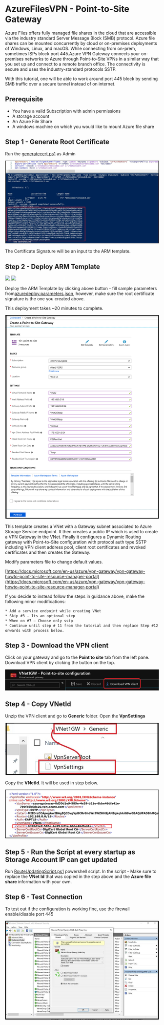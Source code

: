 
# AzureFilesVPN - Point-to-Site Gateway
Azure Files offers fully managed file shares in the cloud that are accessible via the industry standard Server Message Block (SMB) protocol. Azure file shares can be mounted concurrently by cloud or on-premises deployments of Windows, Linux, and macOS.  While connecting from on-prem, sometimes ISPs block port 445.Azure VPN Gateway connects your on-premises networks to Azure through Point-to-Site VPNs in a similar way that you set up and connect to a remote branch office. The connectivity is secure and uses the industry-standard protocols SSTP.

With this tutorial, one will be able to work around port 445 block by sending SMB traffic over a secure tunnel instead of on internet.

## Prerequisite
 * You have a valid Subscription with admin permissions
 * A storage account
 * An Azure File Share
 * A windows machine on which you would like to mount Azure file share


## Step 1 - Generate Root Certificate

Run the [generatecert.ps1](/generatecert.ps1) as Admin

![how to generate certs](/images/generatecertpowershell.png)

The Certificate Signature will be an input to the ARM template.

## Step 2 - Deploy ARM Template


<a href="https://portal.azure.com/#create/Microsoft.Template/uri/https%3A%2F%2Fraw.githubusercontent.com%2FRenaShahMSFT%2FAzureFilesVPN%2Fmaster%2Fazuredeploy.json" target="_blank">
    <img src="http://azuredeploy.net/deploybutton.png"/>
</a>
<a href="http://armviz.io/#/?load=https%3A%2F%2Fraw.githubusercontent.com%2FRenaShahMSFT%2FAzureFilesVPN%2Fmaster%2Fazuredeploy.json" target="_blank">
    <img src="http://armviz.io/visualizebutton.png"/>
</a>

Deploy the ARM Template by clicking above button - fill sample parameters from[azuredeploy.parameters.json](azuredeploy.parameters.json), however, make sure the root certificate signature is the one you created above.

This deployment takes ~20 minutes to complete.

![deploy ARM Template](/images/ARMTemplateSample.png)

This template creates a VNet with a Gateway subnet associated to Azure Storage Service endpoint. It then creates a public IP which is used to create a VPN Gateway in the VNet. Finally it configures a Dynamic Routing gateway with Point-to-Site configuration with protocol auth type SSTP including VPN client address pool, client root certificates and revoked certificates and then creates the Gateway.

Modify parameters file to change default values.

[https://docs.microsoft.com/en-us/azure/vpn-gateway/vpn-gateway-howto-point-to-site-resource-manager-portal](https://docs.microsoft.com/en-us/azure/vpn-gateway/vpn-gateway-howto-point-to-site-resource-manager-portal)

If you decide to instead follow the steps in guidance above, make the following minor modifications:

    * Add a service endpoint while creating VNet
    * Skip #3 – Its an optional step
    * When on #7 – Choose only sstp
    * Continue until step # 11 from the tutorial and then replace Step #12 onwards with process below. 

## Step 3 - Download the VPN client

Click on your gateway and go to the **Point to site** tab from the left pane. Download VPN client by clicking the button on the top.

![download VPN client](/images/downloadvpnclient.png)

## Step 4 - Copy VNetId

Unzip the VPN client and go to **Generic** folder. Open the **VpnSettings**

![VPNSetting](/images/GenericVpnSettings.png)

Copy the **VNetId**. It will be used in step below.

![VPNSetting](/images/howtocopyvnetid.png)

## Step 5 - Run the Script at every startup as Storage Account IP can get updated

Run [RouteUpdatingScript.ps1](RouteUpdatingScript.ps1) powershell script.  In the script - Make sure to replace the **VNet Id** that was copied in the step above and the **Azure file share** information with your own.

## Step 6 - Test Connection 

To test out if the configuration is working fine, use the firewall enable/disable port 445

![How to enable/disable firewall for port 445 testing](/images/FirewallSettingsEnableDisable.png)
